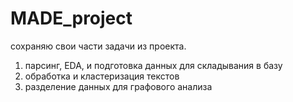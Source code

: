 # MADE_project

сохраняю свои части задачи из проекта.

1) парсинг, EDA, и подготовка данных для складывания в базу
2) обработка и кластеризация текстов
3) разделение данных для графового анализа
